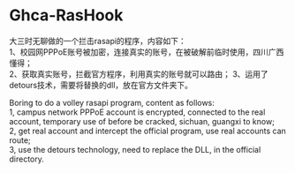 Ghca-RasHook
============
大三时无聊做的一个拦击rasapi的程序，内容如下：   
1、校园网PPPoE账号被加密，连接真实的账号，在被破解前临时使用，四川广西懂得；   
2、获取真实账号，拦截官方程序，利用真实的账号就可以路由；
3、运用了detours技术，需要将替换的dll，放在官方文件夹下。
  
  
Boring to do a volley rasapi program, content as follows:  
1, campus network PPPoE account is encrypted, connected to the real account, temporary use of before be cracked, sichuan, guangxi to know;  
2, get real account and intercept the official program, use real accounts can route;  
3, use the detours technology, need to replace the DLL, in the official directory.  
